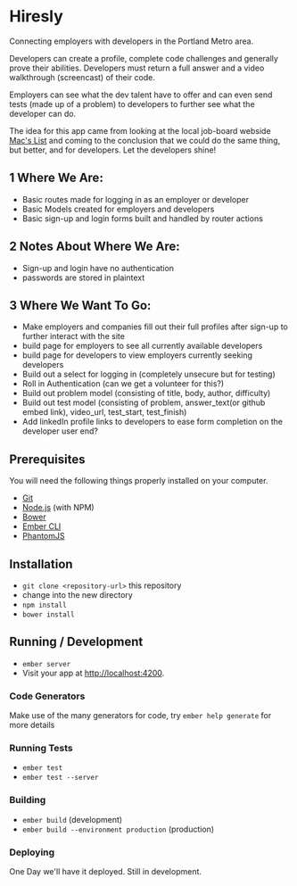# Hiresly

Connecting employers with developers in the Portland Metro area.

Developers can create a profile, complete code challenges and generally prove their abilities. Developers must return a full answer and a video walkthrough (screencast) of their code.

Employers can see what the dev talent have to offer and can even send tests  (made up of a problem) to developers to further see what the developer can do.

The idea for this app came from looking at the local job-board webside [Mac's List](https://www.macslist.org/) and coming to the conclusion that we could do the same thing, but better, and for developers. Let the developers shine!

## 1 Where We Are:

* Basic routes made for logging in as an employer or developer
* Basic Models created for employers and developers
* Basic sign-up and login forms built and handled by router actions

## 2 Notes About Where We Are:

* Sign-up and login have no authentication
* passwords are stored in plaintext

## 3 Where We Want To Go:

* Make employers and companies fill out their full profiles after sign-up to further interact with the site
* build page for employers to see all currently available developers
* build page for developers to view employers currently seeking developers
* Build out a select for logging in (completely unsecure but for testing)
* Roll in Authentication (can we get a volunteer for this?)
* Build out problem model (consisting of title, body, author, difficulty)
* Build out test model (consisting of problem, answer_text(or github embed link), video_url, test_start, test_finish)
* Add linkedIn profile links to developers to ease form completion on the developer user end?

## Prerequisites

You will need the following things properly installed on your computer.

* [Git](http://git-scm.com/)
* [Node.js](http://nodejs.org/) (with NPM)
* [Bower](http://bower.io/)
* [Ember CLI](http://www.ember-cli.com/)
* [PhantomJS](http://phantomjs.org/)

## Installation

* `git clone <repository-url>` this repository
* change into the new directory
* `npm install`
* `bower install`

## Running / Development

* `ember server`
* Visit your app at [http://localhost:4200](http://localhost:4200).

### Code Generators

Make use of the many generators for code, try `ember help generate` for more details

### Running Tests

* `ember test`
* `ember test --server`

### Building

* `ember build` (development)
* `ember build --environment production` (production)

### Deploying

One Day we'll have it deployed. Still in development.
